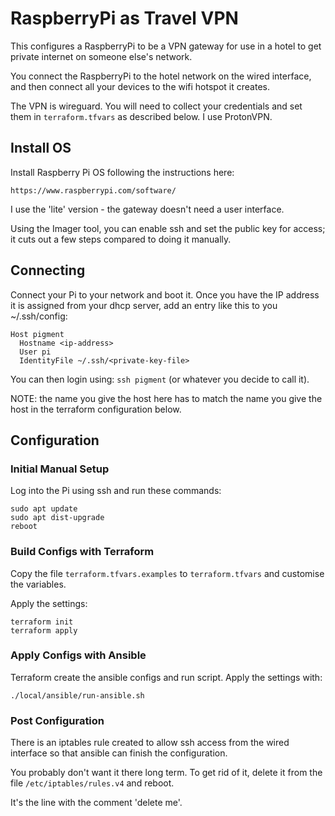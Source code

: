 # RaspberryPi as Travel VPN

This configures a RaspberryPi to be a VPN gateway for use in a hotel to get private
internet on someone else's network. 

You connect the RaspberryPi to the hotel network on the wired interface,
and then connect all your devices to the wifi hotspot it creates.

The VPN is wireguard. You will need to collect your credentials and set them in
`terraform.tfvars` as described below. I use ProtonVPN.

## Install OS

Install Raspberry Pi OS following the instructions here:

    https://www.raspberrypi.com/software/

I use the 'lite' version - the gateway doesn't need a user interface. 

Using the Imager tool, you can enable ssh and set the public key for access; it cuts out a few steps 
compared to doing it manually.

## Connecting

Connect your Pi to your network and boot it. Once you have the IP address it is assigned from
your dhcp server, add an entry like this to you ~/.ssh/config:

    Host pigment
      Hostname <ip-address>
      User pi
      IdentityFile ~/.ssh/<private-key-file>

You can then login using: `ssh pigment` (or whatever you decide to call it).

NOTE: the name you give the host here has to match the name you give the host in the terraform
configuration below.

## Configuration

### Initial Manual Setup

Log into the Pi using ssh and run these commands:

    sudo apt update
    sudo apt dist-upgrade
    reboot

### Build Configs with Terraform

Copy the file `terraform.tfvars.examples` to `terraform.tfvars` and customise the variables.

Apply the settings:

    terraform init
    terraform apply

### Apply Configs with Ansible

Terraform create the ansible configs and run script. Apply the settings with:

    ./local/ansible/run-ansible.sh

### Post Configuration

There is an iptables rule created to allow ssh access from the wired interface so that ansible
can finish the configuration. 

You probably don't want it there long term. To get rid of it, delete it from the file
`/etc/iptables/rules.v4` and reboot.

It's the line with the comment 'delete me'.


